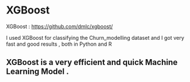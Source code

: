 # XGBoost

XGBoost :
https://github.com/dmlc/xgboost/

I used XGBoost for classifying the Churn_modelling dataset and I got very fast and good results , both in Python and R

## XGBoost is a very efficient and quick Machine Learning Model . 
